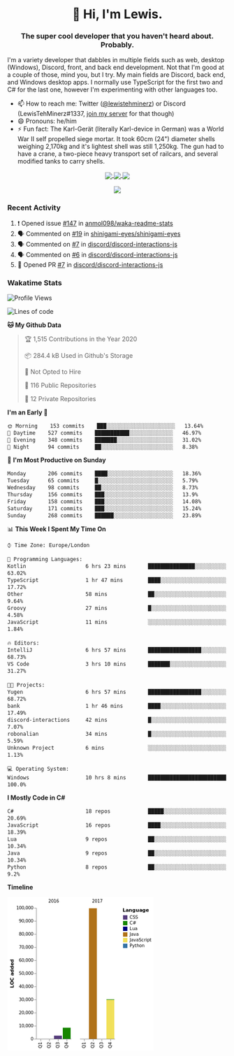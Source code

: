 <h1 align="center">👋 Hi, I'm Lewis.</h1>
<h3 align="center">The super cool developer that you haven't heard about. Probably.</h3>

I'm a variety developer that dabbles in multiple fields such as web, desktop (Windows), Discord, front, and back end development. Not that I'm good at a couple of those, mind you, but I try. My main fields are Discord, back end, and Windows desktop apps. I normally use TypeScript for the first two and C# for the last one, however I'm experimenting with other languages too.

- 📫 How to reach me: Twitter ([@lewistehminerz](https://twitter.com/lewistehminerz)) or Discord (LewisTehMinerz#1337, [join my server](https://discord.gg/XnUh7JB) for that though)
- 😄 Pronouns: he/him
- ⚡ Fun fact: The Karl-Gerät (literally Karl-device in German) was a World War II self propelled siege mortar. It took 60cm (24") diameter shells weighing 2,170kg and it's lightest shell was still 1,250kg. The gun had to have a crane, a two-piece heavy transport set of railcars, and several modified tanks to carry shells.

<p align="center">
  <a href="https://github.com/anuraghazra/github-readme-stats">
    <img align="center" src="https://github-readme-stats.vercel.app/api?username=LewisTehMinerz&count_private=true&show_icons=true&theme=gruvbox">
  </a>
  <a href="https://github.com/anuraghazra/github-readme-stats">
    <img align="center" src="https://github-readme-stats.vercel.app/api/top-langs?username=LewisTehMinerz&layout=compact&theme=gruvbox">
  </a>
  <a href="https://github.com/anuraghazra/github-readme-stats">
    <img align="center" src="https://github-readme-stats.vercel.app/api/wakatime?username=LewisTehMinerz&layout=compact&theme=gruvbox">
  </a>
</p>

<p align="center">
  <a href="https://github.com/ryo-ma/github-profile-trophy">
    <img align="center" src="https://github-profile-trophy.vercel.app/?username=ryo-ma&theme=gruvbox">
  </a>
</p>

### Recent Activity
<!--START_SECTION:activity-->
1. ❗️ Opened issue [#147](https://github.com/anmol098/waka-readme-stats/issues/147) in [anmol098/waka-readme-stats](https://github.com/anmol098/waka-readme-stats)
2. 🗣 Commented on [#19](https://github.com/shinigami-eyes/shinigami-eyes/issues/19) in [shinigami-eyes/shinigami-eyes](https://github.com/shinigami-eyes/shinigami-eyes)
3. 🗣 Commented on [#7](https://github.com/discord/discord-interactions-js/issues/7) in [discord/discord-interactions-js](https://github.com/discord/discord-interactions-js)
4. 🗣 Commented on [#6](https://github.com/discord/discord-interactions-js/issues/6) in [discord/discord-interactions-js](https://github.com/discord/discord-interactions-js)
5. 💪 Opened PR [#7](https://github.com/discord/discord-interactions-js/pull/7) in [discord/discord-interactions-js](https://github.com/discord/discord-interactions-js)
<!--END_SECTION:activity-->

### Wakatime Stats
<!--START_SECTION:waka-->
![Profile Views](http://img.shields.io/badge/Profile%20Views-11-blue)

![Lines of code](https://img.shields.io/badge/From%20Hello%20World%20I%27ve%20Written-140811%20lines%20of%20code-blue)

**🐱 My Github Data** 

> 🏆 1,515 Contributions in the Year 2020
 > 
> 📦 284.4 kB Used in Github's Storage 
 > 
> 🚫 Not Opted to Hire
 > 
> 📜 116 Public Repositories 
 > 
> 🔑 12 Private Repositories  
 > 
**I'm an Early 🐤** 

```text
🌞 Morning    153 commits    ███░░░░░░░░░░░░░░░░░░░░░░   13.64% 
🌆 Daytime    527 commits    ███████████░░░░░░░░░░░░░░   46.97% 
🌃 Evening    348 commits    ███████░░░░░░░░░░░░░░░░░░   31.02% 
🌙 Night      94 commits     ██░░░░░░░░░░░░░░░░░░░░░░░   8.38%

```
📅 **I'm Most Productive on Sunday** 

```text
Monday       206 commits    ████░░░░░░░░░░░░░░░░░░░░░   18.36% 
Tuesday      65 commits     █░░░░░░░░░░░░░░░░░░░░░░░░   5.79% 
Wednesday    98 commits     ██░░░░░░░░░░░░░░░░░░░░░░░   8.73% 
Thursday     156 commits    ███░░░░░░░░░░░░░░░░░░░░░░   13.9% 
Friday       158 commits    ███░░░░░░░░░░░░░░░░░░░░░░   14.08% 
Saturday     171 commits    ███░░░░░░░░░░░░░░░░░░░░░░   15.24% 
Sunday       268 commits    ██████░░░░░░░░░░░░░░░░░░░   23.89%

```


📊 **This Week I Spent My Time On** 

```text
⌚︎ Time Zone: Europe/London

💬 Programming Languages: 
Kotlin                   6 hrs 23 mins       ███████████████░░░░░░░░░░   63.02% 
TypeScript               1 hr 47 mins        ████░░░░░░░░░░░░░░░░░░░░░   17.72% 
Other                    58 mins             ██░░░░░░░░░░░░░░░░░░░░░░░   9.64% 
Groovy                   27 mins             █░░░░░░░░░░░░░░░░░░░░░░░░   4.58% 
JavaScript               11 mins             ░░░░░░░░░░░░░░░░░░░░░░░░░   1.84%

🔥 Editors: 
IntelliJ                 6 hrs 57 mins       █████████████████░░░░░░░░   68.73% 
VS Code                  3 hrs 10 mins       ███████░░░░░░░░░░░░░░░░░░   31.27%

🐱‍💻 Projects: 
Yugen                    6 hrs 57 mins       █████████████████░░░░░░░░   68.72% 
bank                     1 hr 46 mins        ████░░░░░░░░░░░░░░░░░░░░░   17.49% 
discord-interactions     42 mins             █░░░░░░░░░░░░░░░░░░░░░░░░   7.07% 
robonalian               34 mins             █░░░░░░░░░░░░░░░░░░░░░░░░   5.59% 
Unknown Project          6 mins              ░░░░░░░░░░░░░░░░░░░░░░░░░   1.13%

💻 Operating System: 
Windows                  10 hrs 8 mins       █████████████████████████   100.0%

```

**I Mostly Code in C#** 

```text
C#                       18 repos            █████░░░░░░░░░░░░░░░░░░░░   20.69% 
JavaScript               16 repos            ████░░░░░░░░░░░░░░░░░░░░░   18.39% 
Lua                      9 repos             ██░░░░░░░░░░░░░░░░░░░░░░░   10.34% 
Java                     9 repos             ██░░░░░░░░░░░░░░░░░░░░░░░   10.34% 
Python                   8 repos             ██░░░░░░░░░░░░░░░░░░░░░░░   9.2%

```


**Timeline**

![Chart not found](https://raw.githubusercontent.com/LewisTehMinerz/LewisTehMinerz/master/charts/bar_graph.png) 


<!--END_SECTION:waka-->
